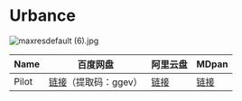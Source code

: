 # Urbance


![maxresdefault (6).jpg](/banner/unbance.jpg)

| Name | 百度网盘 | 阿里云盘 | MDpan |
| --- | --- | --- | --- |
| Pilot | [链接](https://pan.baidu.com/s/1P4qJgqmZezWv5QtLrsZcEg)（提取码：ggev） | [链接](https://www.aliyundrive.com/s/Gy8fv1Tng2c) | [链接](https://mdpan.tk/Urbance) |